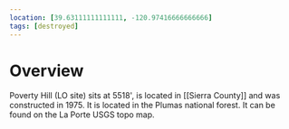 ```yaml
---
location: [39.63111111111111, -120.97416666666666]
tags: [destroyed]
---
```


# Overview

Poverty Hill (LO site) sits at 5518', is located in [[Sierra County]] and was constructed in 1975. It is located in the Plumas national forest. It can be found on the La Porte USGS topo map.

